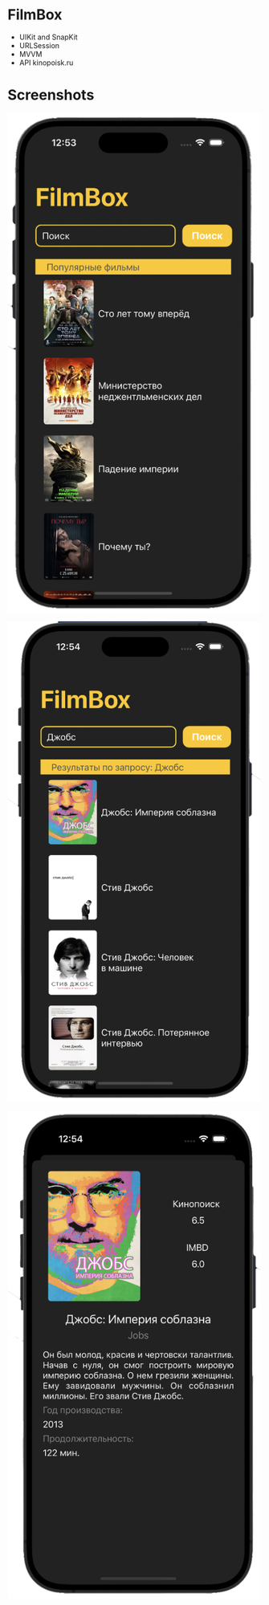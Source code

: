 # FilmBox
- UIKit and SnapKit
- URLSession
- MVVM
- API kinopoisk.ru

# Screenshots

![Image 1](https://github.com/Maxim-Zykin/FilmBox/blob/main/1_1.png)

![Image 2](https://github.com/Maxim-Zykin/FilmBox/blob/main/1_2.png)

![Image 3](https://github.com/Maxim-Zykin/FilmBox/blob/main/1_3.png)

